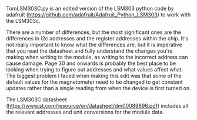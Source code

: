 TomLSM303C.py is an edited version of the LSM303 python code by adafruit (https://github.com/adafruit/Adafruit_Python_LSM303) to work with the LSM303c.

There are a number of differences, but the most significant ones are the differences in i2c addresses and the register addresses within the chip. It's not really important to know what the differences are, but it is imperative that you read the datasheet and fully understand the changes you're making when writing to the module, as writing to the incorrect address can cause damage. Page 30 and onwards is probably the best place to be looking  when trying to figure out addresses and what values affect what. The biggest problem I faced when making this edit was that some of the default values for the magnetometer need to be changed to get constant updates rather than a single reading from when the device is first turned on.


The LSM303C datasheet (https://www.st.com/resource/en/datasheet/dm00089896.pdf) includes all the relevant addresses and unit conversions for the module data.
